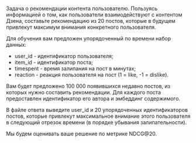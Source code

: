 Задача о рекомендации контента пользователю. Пользуясь информацией о том, как пользователи взаимодействуют с контентом Дзена, составьте рекомендацию из 20 постов, которые в будущем привлекут максимум внимания конкретного пользователя.

 
Для обучения вам предложен упорядоченный по времени набор данных:

- user_id - идентификатор пользователя;
- item_id - идентификатор поста;
- timespent - время залипания на пост в минутах;
- reaction - реакция пользователя на пост (1 = like, -1 = dislike).
 
Вам будет предложено 100 000 появившихся недавно постов, из которых нужно составить рекомендации. Для каждого поста предоставлен идентификатор его автора и эмбеддинг содержимого.

 
В файле ответа выведите user_id и 20 упорядоченных идентификаторов постов, которые привлекут максимальное внимание этого пользователя в следующий отрезок времени (в порядке убывания залипательности).

 
Мы будем оценивать ваше решение по метрике NDCG@20.
